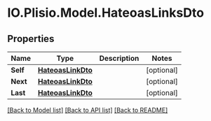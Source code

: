 # IO.Plisio.Model.HateoasLinksDto
## Properties

Name | Type | Description | Notes
------------ | ------------- | ------------- | -------------
**Self** | [**HateoasLinkDto**](HateoasLinkDto.md) |  | [optional] 
**Next** | [**HateoasLinkDto**](HateoasLinkDto.md) |  | [optional] 
**Last** | [**HateoasLinkDto**](HateoasLinkDto.md) |  | [optional] 

[[Back to Model list]](../README.md#documentation-for-models) [[Back to API list]](../README.md#documentation-for-api-endpoints) [[Back to README]](../README.md)

